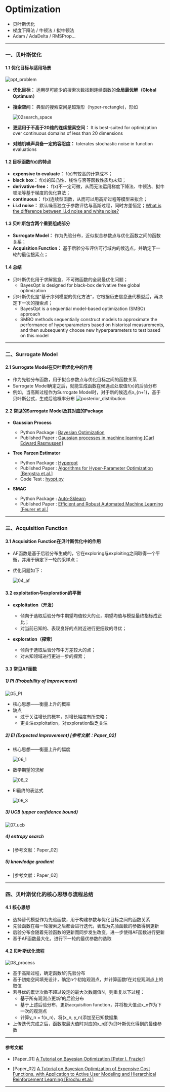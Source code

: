 # Optimization

- 贝叶斯优化
- 梯度下降法 / 牛顿法 / 拟牛顿法
- Adam / AdaDelta / RMSProp...

---

### 一、贝叶斯优化

#### 1.1 优化目标与适用场景

  ![opt_problem](https://github.com/Albertsr/Optimization/blob/master/pic/01opt_problem.jpg)

- **优化目标：** 运用尽可能少的搜索次数找到连续函数的**全局最优解（Global Optimum）** 
- **搜索空间：** 典型的搜索空间是超矩形（hyper-rectangle)，形如 

  ![02search_space](https://github.com/Albertsr/Optimization/blob/master/pic/02search_space.jpg)
  
- **更适用于不高于20维的连续搜索空间：** It is best-suited for optimization over continuous domains of less than 20 dimensions  
- **对随机噪声具备一定的容忍度：** tolerates stochastic noise in function evaluations


#### 1.2 目标函数f(x)的特点  
- **expensive to evaluate：** f(x)有较高的计算成本；
- **black box：** f(x)的凹凸性、线性与否等函数性质均未知；
- **derivative-free：** f(x)不一定可微，从而无法运用梯度下降法、牛顿法、拟牛顿法等基于梯度的优化算法；
- **continuous：** f(x)连续型函数，从而可以用高斯过程等模型来拟合；
- **i.i.d noise：**  默认噪音独立于参数评估与高斯过程，同时方差恒定；[What is the difference between i.i.d noise and white noise? ](https://dsp.stackexchange.com/questions/23881/what-is-the-difference-between-i-i-d-noise-and-white-noise)

#### 1.3 贝叶斯包含两个重要组成部分
- **Surrogate Model：** 作为先验分布，近似拟合参数点与优化函数之间的函数关系；
- **Acquisition Function：** 基于后验分布评估可行域内的候选点，并确定下一轮的最佳搜索点；

#### 1.4 总结
- 贝叶斯优化用于求解黑盒、不可微函数的全局最优化问题；
  - BayesOpt is designed for black-box derivative free global optimization
- 贝叶斯优化是“基于序列模型的优化方法”，它根据历史信息迭代模型后，再决定下一次的搜索点；
  - BayesOpt is a sequential model-based optimization (SMBO) approach
  - SMBO methods sequentially construct models to approximate the performance of hyperparameters based on historical measurements, and then subsequently choose new hyperparameters to test based on this model
  
---

### 二、Surrogate Model

#### 2.1 Surrogate Model在贝叶斯优化中的作用
- 作为先验分布函数，用于拟合参数点与优化目标之间的函数关系
- Surrogate Model确定之后，就能生成函数在候选点处取值f(x)的后验分布
- 例如，当高斯过程作为Surrogate Model时，对于新的候选点x_{n+1}，基于贝叶斯公式，生成后验概率分布
  ![posterior_distribution](https://github.com/Albertsr/Optimization/blob/master/pic/03posterior_distribution.jpg)

#### 2.2 常见的Surrogate Model及其对应的Package
- **Gaussian Process**  
  - Python Package : [Bayesian Optimization](https://github.com/fmfn/BayesianOptimization)
  - Published Paper : [Gaussian processes in machine learning [Carl Edward Rasmussen]](https://www.cs.ubc.ca/~hutter/EARG.shtml/earg/papers05/rasmussen_gps_in_ml.pdf)

- **Tree Parzen Estimator**
  - Python Package : [Hyperopt](https://github.com/hyperopt/hyperopt)
  - Published Paper : [Algorithms for Hyper-Parameter Optimization [Bergstra et.al.]](https://papers.nips.cc/paper/4443-algorithms-for-hyper-parameter-optimization.pdf)
  - Code Test : [hyopt.py](https://github.com/Albertsr/Optimization/blob/master/Code/hyopt.py)
  
- **SMAC**
  - Python Package : [Auto-Sklearn](https://automl.github.io/auto-sklearn/master/)
  - Published Paper : [Efficient and Robust Automated Machine Learning [Feurer et al.]](http://papers.nips.cc/paper/5872-efficient-and-robust-automated-machine-learning.pdf)
  
---

### 三、Acquisition Function
#### 3.1 Acquisition Function在贝叶斯优化中的作用
- AF函数是基于后验分布生成的，它在exploring与exploiting之间取得一个平衡，并用于确定下一轮的采样点；
- 优化问题如下：

  ![04_af](https://github.com/Albertsr/Optimization/blob/master/pic/04_af.jpg)
  
#### 3.2 exploitation与exploration的平衡
- **exploitation（开发）**
  - 倾向于选取后验分布中期望均值较大的点，期望均值与模型最终指标成正比；
  - 对当前已知的、表现良好的点附近进行更细致的寻优；
  
- **exploration（探索）**
  - 倾向于选取后验分布中方差较大的点；
  - 对未知领域进行更进一步的探索； 

#### 3.3 常见AF函数

##### 1) PI (Probability of Improvement)

   ![05_PI](https://github.com/Albertsr/Optimization/blob/master/pic/05_PI.jpg)
   
- 核心思想——衡量上升的概率
- 缺点
  - 过于关注增长的概率，对增长幅度有所忽略；
  - 更关注exploitation，对exploration缺乏关注
  
##### 2) EI (Expected Improvement)  [参考文献：Paper_02]
- 核心思想——衡量上升的幅度

  ![06_1](https://github.com/Albertsr/Optimization/blob/master/pic/06_1.jpg)
  
- 数学期望的求解

  ![06_2](https://github.com/Albertsr/Optimization/blob/master/pic/06_2.jpg)
  
- EI最终的表达式

   ![06_3](https://github.com/Albertsr/Optimization/blob/master/pic/06_3.jpg)
   
##### 3) UCB (upper confidence bound) 
   ![07_ucb](https://github.com/Albertsr/Optimization/blob/master/pic/07_ucb.jpg)

##### 4) entropy search
- [参考文献：Paper_02]
##### 5) knowledge gradient
- [参考文献：Paper_02]

---

### 四、贝叶斯优化的核心思想与流程总结

#### 4.1 核心思想

- 选择替代模型作为先验函数，用于构建参数与优化目标之间的函数关系
- 先验函数在每一轮搜索之后都会进行迭代，表现为先验函数的参数得到更新
- 后验分布会随着先验函数的更新而同步发生改变，进一步使得AF函数进行更新
- 基于AF函数最大化，进行下一轮的最优参数的选取

#### 4.2 贝叶斯优化流程
  
  ![08_process](https://github.com/Albertsr/Optimization/blob/master/pic/08_process.jpg)

- 基于高斯过程，确定函数f的先验分布
- 基于初始空间填充设计，确定n个初始观测点，并计算函数f在对应观测点上的取值
- 若寻优的累计次数不超过设定的最大次数阈值N，则重复以下过程：
  - 基于所有观测点更新f的后验分布
  - 基于上述后验分布，更新acquisition function，并将极大值点x_n作为下一次的观测点
  - 计算y_n = f(x_n)，将(x_n, y_n)添加至已知数据集
- 上传迭代完成之后，函数取最大值时对应的x_n即为贝叶斯优化得到的最佳参数

---

#### 参考文献
- [Paper_01] [A Tutorial on Bayesian Optimization [Peter I. Frazier]](https://arxiv.org/abs/1807.02811)

- [Paper_02] [A Tutorial on Bayesian Optimization of
Expensive Cost Functions, with Application to
Active User Modeling and Hierarchical
Reinforcement Learning [Brochu et.al.]](https://arxiv.org/abs/1012.2599)

---
